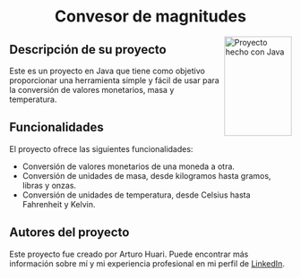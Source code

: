 <h1 align="center">Convesor de magnitudes</h1>
<img src="https://cdn-icons-png.flaticon.com/512/226/226777.png" align="right"
     alt="Proyecto hecho con Java" width="120" height="178">
<h2>Descripción de su proyecto</h2>
<p>
Este es un proyecto en Java que tiene como objetivo proporcionar una herramienta simple y fácil de usar para la conversión de valores monetarios, masa y temperatura.
</p>
<h2>Funcionalidades</h2>
<p>El proyecto ofrece las siguientes funcionalidades:</p>
<ul>
<li>Conversión de valores monetarios de una moneda a otra.</li>
<li>Conversión de unidades de masa, desde kilogramos hasta gramos, libras y onzas.</li>
<li>Conversión de unidades de temperatura, desde Celsius hasta Fahrenheit y Kelvin.</li>
</ul>
<h2>Autores del proyecto</h2>
<p>Este proyecto fue creado por Arturo Huari. Puede encontrar más información sobre mí y mi experiencia profesional en mi perfil de <a href="https://www.linkedin.com/in/arturohuari/">LinkedIn</a>.</p>
